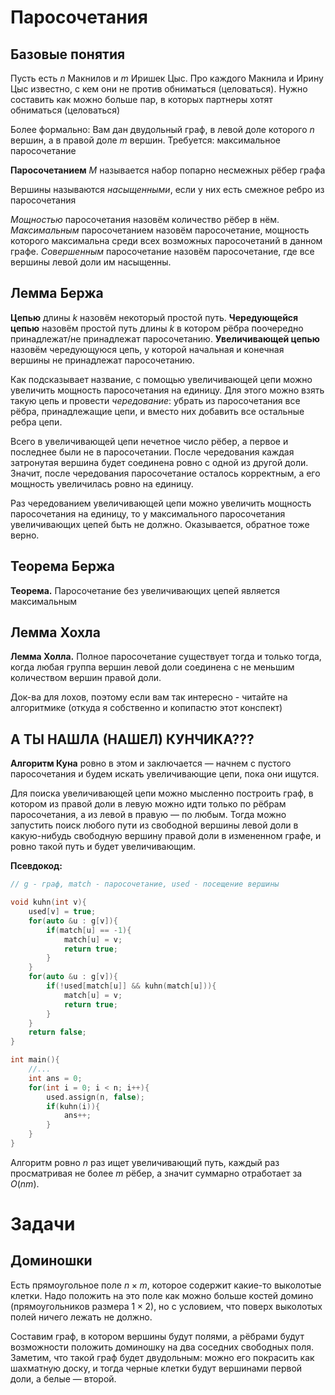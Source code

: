 # Паросочетания


## Базовые понятия

Пусть есть $n$ Макнилов и $m$ Иришек Цыс. Про каждого Макнила и Ирину Цыс известно, с кем они не против обниматься (целоваться). Нужно составить как можно больше пар, в которых партнеры хотят обниматься (целоваться)

Более формально: Вам дан двудольный граф, в левой доле которого $n$ вершин, а в правой доле $m$ вершин. Требуется: максимальное паросочетание

**Паросочетанием** $M$ называется набор попарно несмежных рёбер графа

Вершины называются *насыщенными*, если у них есть смежное ребро из паросочетания

*Мощностью* паросочетания назовём количество рёбер в нём. 
*Максимальным* паросочетанием назовём паросочетание, мощность которого максимальна среди всех возможных паросочетаний в данном графе. 
*Совершенным* паросочетание назовём паросочетание, где все вершины левой доли им насыщенны.


## Лемма Бержа

**Цепью** длины $k$ назовём некоторый простой путь.
**Чередующейся цепью** назовём простой путь длины $k$ в котором рёбра поочередно принадлежат/не принадлежат паросочетанию.
**Увеличивающей цепью** назовём чередующуюся цепь, у которой начальная и конечная вершины не принадлежат паросочетанию.

Как подсказывает название, с помощью увеличивающей цепи можно увеличить мощность паросочетания на единицу. Для этого можно взять такую цепь и провести *чередование*: убрать из паросочетания все рёбра, принадлежащие цепи, и вместо них добавить все остальные ребра цепи.

Всего в увеличивающей цепи нечетное число рёбер, а первое и последнее были не в паросочетании. После чередования каждая затронутая вершина будет соединена ровно с одной из другой доли. Значит, после чередования паросочетание осталось корректным, а его мощность увеличилась ровно на единицу.

Раз чередованием увеличивающей цепи можно увеличить мощность паросочетания на единицу, то у максимального паросочетания увеличивающих цепей быть не должно. Оказывается, обратное тоже верно.


## Теорема Бержа

**Теорема.** Паросочетание без увеличивающих цепей является максимальным


## Лемма Хохла
**Лемма Холла.** Полное паросочетание существует тогда и только тогда, когда любая группа вершин левой доли соединена с не меньшим количеством вершин правой доли.

Док-ва для лохов, поэтому если вам так интересно - читайте на алгоритмике (откуда я собственно и копипастю этот конспект)


## А ТЫ НАШЛА (НАШЕЛ) КУНЧИКА???

**Алгоритм Куна** ровно в этом и заключается — начнем с пустого паросочетания и будем искать увеличивающие цепи, пока они ищутся.

Для поиска увеличивающей цепи можно мысленно построить граф, в котором из правой доли в левую можно идти только по рёбрам паросочетания, а из левой в правую — по любым. Тогда можно запустить поиск любого пути из свободной вершины левой доли в какую-нибудь свободную вершину правой доли в измененном графе, и ровно такой путь и будет увеличивающим.

**Псевдокод:**
```cpp
// g - граф, match - паросочетание, used - посещение вершины

void kuhn(int v){
    used[v] = true;
    for(auto &u : g[v]){
        if(match[u] == -1){
            match[u] = v;
            return true;
        }
    }
    for(auto &u : g[v]){
        if(!used[match[u]] && kuhn(match[u])){
            match[u] = v;
            return true;
        }
    }
    return false;
}

int main(){
    //... 
    int ans = 0;
    for(int i = 0; i < n; i++){
        used.assign(n, false);
        if(kuhn(i)){
            ans++;
        }
    }
}
```

Алгоритм ровно $n$ раз ищет увеличивающий путь, каждый раз просматривая не более $m$ рёбер, а значит суммарно отработает за $O(nm)$.


# Задачи

## Доминошки
Есть прямоугольное поле $n \times m$, которое содержит какие-то выколотые клетки. Надо положить на это поле как можно больше костей домино (прямоугольников размера $1 \times 2$), но с условием, что поверх выколотых полей ничего лежать не должно.

Составим граф, в котором вершины будут полями, а рёбрами будут возможности положить доминошку на два соседних свободных поля. Заметим, что такой граф будет двудольным: можно его покрасить как шахматную доску, и тогда черные клетки будут вершинами первой доли, а белые — второй.
